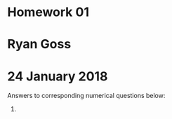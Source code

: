 # Homework 01
# Ryan Goss
# 24 January 2018

Answers to corresponding numerical questions below:

1.

